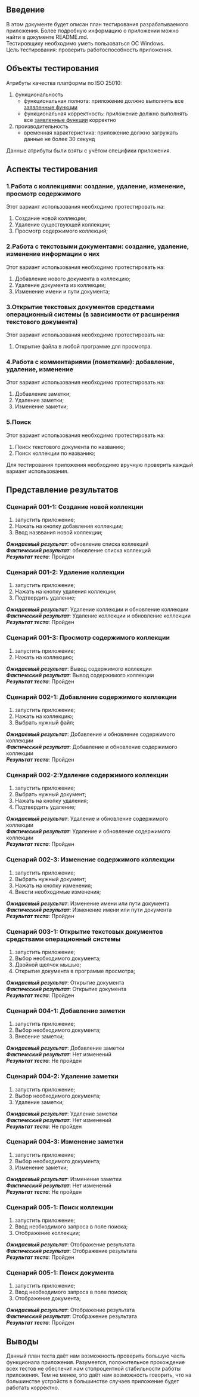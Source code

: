 ## Введение

В этом документе будет описан план тестирования разрабатываемого приложения. Более подробную информацию о приложении можно найти в документе README.md.<br />
Тестировщику необходимо уметь пользоваться ОС Windows.<br />
Цель тестирования: проверить работоспособность приложения.<br />

## Объекты тестирования

Атрибуты качества платформы по ISO 25010:

1. функциональность
	+ функциональная полнота: приложение должно выполнять все [заявленные функции](https://github.com/Ivan778/Awenew/blob/master/README.md#31-Функциональные-требования)
	+ функциональная корректность: приложение должно выполнять все [заявленные функции](https://github.com/Ivan778/Awenew/blob/master/README.md#31-Функциональные-требования) корректно
2. производительность
	+ временная характеристика: приложение должно загружать данные не более 30 секунд

Данные атрибуты были взяты с учётом специфики приложения.

## Аспекты тестирования

### 1.Работа с коллекциями: создание, удаление, изменение, просмотр содержимого
Этот вариант использования необходимо протестировать на:
1. Создание новой коллекции;
2. Удаление существующей коллекции;
3. Просмотр содержимого коллекций;

### 2.Работа с текстовыми документами: создание, удаление, изменение информации о них
Этот вариант использования необходимо протестировать на:
1. Добавление нового документа в коллекцию;
2. Удаление документа из коллекции;
3. Изменение имени и пути документа;

### 3.Открытие текстовых документов средствами операционный системы (в зависимости от расширения текстового документа)
Этот вариант использования необходимо протестировать на:
1. Открытие файла в любой программе для просмотра.

### 4.Работа с комментариями (пометками): добавление, удаление, изменение
Этот вариант использования необходимо протестировать на:
1. Добавление заметки;
2. Удаление заметки;
3. Изменение заметки;

### 5.Поиск
Этот вариант использования необходимо протестировать на:
1. Поиск текстового документа по названию;
2. Поиск коллекции по названию;

Для тестирования приложения необходимо вручную проверить каждый вариант использования.

## Представление результатов

### Сценарий 001-1: Создание новой коллекции
1. запустить приложение;
2. Нажать на кнопку добавления коллекции;
3. Ввод назввания новой коллекции;

<b><i>Ожидаемый результат</i></b>: обновление списка коллекций<br />
<b><i>Фактический результат</i></b>: обновление списка коллекций<br />
<b><i>Результат теста</i></b>: Пройден<br />

### Сценарий 001-2: Удаление коллекции
1. запустить приложение;
2. Нажать на кнопку удаления коллекции;
3. Подтвердить удаление;

<b><i>Ожидаемый результат</i></b>: Удаление коллекции и обновление коллекции<br />
<b><i>Фактический результат</i></b>: Удаление коллекции и обновление коллекции<br />
<b><i>Результат теста</i></b>: Пройден<br />

### Сценарий 001-3: Просмотр содержимого коллекции
1. запустить приложение;
2. Нажать на коллекцию;

<b><i>Ожидаемый результат</i></b>: Вывод содержимого коллекции<br />
<b><i>Фактический результат</i></b>: Вывод содержимого коллекции<br />
<b><i>Результат теста</i></b>: Пройден<br />

### Сценарий 002-1: Добавление содержимого коллекции
1. запустить приложение;
2. Нажать на коллекцию;
3. Выбрать нужный файл;

<b><i>Ожидаемый результат</i></b>: Добавление и обновление содержимого коллекции<br />
<b><i>Фактический результат</i></b>: Добавление и обновление содержимого коллекции<br />
<b><i>Результат теста</i></b>: Пройден<br />

### Сценарий 002-2:Удаление содержимого коллекции
1. запустить приложение;
2. Выбрать нужный документ;
3. Нажать на кнопку удаления;
4. Подтвердить удаление;

<b><i>Ожидаемый результат</i></b>: Удаление и обновление содержимого коллекции<br />
<b><i>Фактический результат</i></b>: Удаление и обновление содержимого коллекции<br />
<b><i>Результат теста</i></b>: Пройден<br />

### Сценарий 002-3: Изменение содержимого коллекции
1. запустить приложение;
2. Выбрать нужный документ;
3. Нажать на кнопку изменения;
4. Внести необходимые изменения;

<b><i>Ожидаемый результат</i></b>: Изменение имени или пути документа<br />
<b><i>Фактический результат</i></b>: Изменение имени или пути документа<br />
<b><i>Результат теста</i></b>: Пройден<br />

### Сценарий 003-1: Открытие текстовых документов средствами операционный системы
1. запустить приложение;
2. Выбор необходимого документа;
3. Двойной щелчок мышью;
4. Открытие документа в программе просмотра;

<b><i>Ожидаемый результат</i></b>: Открытие документа<br />
<b><i>Фактический результат</i></b>: Открытие документа<br />
<b><i>Результат теста</i></b>: Пройден<br />


### Сценарий 004-1: Добавление заметки
1. запустить приложение;
2. Выбор необходимого документа;
3. Внесение заметки;

<b><i>Ожидаемый результат</i></b>: Добавление заметки<br />
<b><i>Фактический результат</i></b>: Нет изменений<br />
<b><i>Результат теста</i></b>: Не пройден<br />

### Сценарий 004-2: Удаление заметки
1. запустить приложение;
2. Выбор необходимого документа;
3. Удаление заметки;

<b><i>Ожидаемый результат</i></b>: Удаление заметки<br />
<b><i>Фактический результат</i></b>: Нет изменений<br />
<b><i>Результат теста</i></b>: Не пройден<br />

### Сценарий 004-3: Изменение заметки
1. запустить приложение;
2. Выбор необходимого документа;
3. Изменение заметки;

<b><i>Ожидаемый результат</i></b>: Изменение заметки<br />
<b><i>Фактический результат</i></b>: Нет изменений<br />
<b><i>Результат теста</i></b>: Не пройден<br />

### Сценарий 005-1: Поиск коллекции
1. запустить приложение;
2. Ввод необходимого запроса в поле поиска;
3. Отображение коллекции;

<b><i>Ожидаемый результат</i></b>: Отображение результата<br />
<b><i>Фактический результат</i></b>: Отображение результата<br />
<b><i>Результат теста</i></b>: Пройден<br />

### Сценарий 005-1: Поиск документа
1. запустить приложение;
2. Ввод необходимого запроса в поле поиска;
3. Отображение документа;

<b><i>Ожидаемый результат</i></b>: Отображение результата<br />
<b><i>Фактический результат</i></b>: Отображение результата<br />
<b><i>Результат теста</i></b>: Пройден<br />

## Выводы

Данный план теста даёт нам возможность проверить большую часть функционала приложения. Разумеется, положительное прохождение всех тестов не обеспечит нам стопроцентной стабильности работы приложения. Тем не менее, это даёт нам возможность говорить, что на большинстве устройств в большинстве случаев приложение будет работать корректно.
